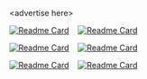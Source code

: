\<advertise here\>

[![Readme Card](https://github-readme-stats.vercel.app/api/pin/?username=rabuchaim&repo=fastratelimiter)](https://github.com/rabuchaim/fastratelimiter)
&nbsp;&nbsp;&nbsp;[![Readme Card](https://github-readme-stats.vercel.app/api/pin/?username=rabuchaim&repo=ezemailmxverifier)](https://github.com/rabuchaim/ezemailmxverifier)

[![Readme Card](https://github-readme-stats.vercel.app/api/pin/?username=rabuchaim&repo=cachettl)](https://github.com/rabuchaim/cachettl)
&nbsp;&nbsp;&nbsp;[![Readme Card](https://github-readme-stats.vercel.app/api/pin/?username=rabuchaim&repo=dynamodblock)](https://github.com/rabuchaim/dynamodblock)

[![Readme Card](https://github-readme-stats.vercel.app/api/pin/?username=rabuchaim&repo=ezipset)](https://github.com/rabuchaim/ezipset)
&nbsp;&nbsp;&nbsp;[![Readme Card](https://github-readme-stats.vercel.app/api/pin/?username=rabuchaim&repo=fifofile)](https://github.com/rabuchaim/fifofile)
